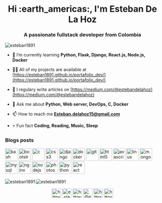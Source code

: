 <h1 align="center">Hi :earth_americas:, I'm Esteban De La Hoz</h1>
<h3 align="center">A passionate fullstack developer from Colombia</h3>

<p align="left"> <img src="https://komarev.com/ghpvc/?username=esteban1891" alt="esteban1891" /> </p>

- 🌱 I’m currently learning **Python, Flask, Django, React.js, Node.js, Docker**

- 👨‍💻 All of my projects are available at [https://esteban1891.github.io/portafolio_dev/](https://esteban1891.github.io/portafolio_dev/)

- 📝 I regulary write articles on [https://medium.com/@estebandelahoz](https://medium.com/@estebandelahoz)

- 💬 Ask me about **Python, Web server, DevOps, C, Docker**

- 📫 How to reach me **Esteban.delahoz15@gmail.com**

- ⚡ Fun fact **Coding, Reading, Music, Sleep**

### Blogs posts
<!-- BLOG-POST-LIST:START -->
<!-- BLOG-POST-LIST:END -->



<p align="left"><img src="https://www.vectorlogo.zone/logos/gnu_bash/gnu_bash-icon.svg" alt="bash" width="40" height="40"/> <img src="https://devicons.github.io/devicon/devicon.git/icons/bootstrap/bootstrap-plain.svg" alt="bootstrap" width="40" height="40"/> <img src="https://devicons.github.io/devicon/devicon.git/icons/c/c-original.svg" alt="c" width="40" height="40"/> <img src="https://devicons.github.io/devicon/devicon.git/icons/css3/css3-original-wordmark.svg" alt="css3" width="40" height="40"/> <img src="https://devicons.github.io/devicon/devicon.git/icons/django/django-original.svg" alt="django" width="40" height="40"/> <img src="https://devicons.github.io/devicon/devicon.git/icons/docker/docker-original-wordmark.svg" alt="docker" width="40" height="40"/> <img src="https://www.vectorlogo.zone/logos/git-scm/git-scm-icon.svg" alt="git" width="40" height="40"/> <img src="https://devicons.github.io/devicon/devicon.git/icons/html5/html5-original-wordmark.svg" alt="html5" width="40" height="40"/> <img src="https://devicons.github.io/devicon/devicon.git/icons/javascript/javascript-original.svg" alt="javascript" width="40" height="40"/> <img src="https://devicons.github.io/devicon/devicon.git/icons/linux/linux-original.svg" alt="linux" width="40" height="40"/> <img src="https://devicons.github.io/devicon/devicon.git/icons/mongodb/mongodb-original-wordmark.svg" alt="mongodb" width="40" height="40"/> <img src="https://devicons.github.io/devicon/devicon.git/icons/mysql/mysql-original-wordmark.svg" alt="mysql" width="40" height="40"/> <img src="https://devicons.github.io/devicon/devicon.git/icons/nginx/nginx-original.svg" alt="nginx" width="40" height="40"/> <img src="https://devicons.github.io/devicon/devicon.git/icons/nodejs/nodejs-original-wordmark.svg" alt="nodejs" width="40" height="40"/> <img src="https://devicons.github.io/devicon/devicon.git/icons/photoshop/photoshop-plain.svg" alt="photoshop" width="40" height="40"/> <img src="https://devicons.github.io/devicon/devicon.git/icons/python/python-original.svg" alt="python" width="40" height="40"/> <img src="https://devicons.github.io/devicon/devicon.git/icons/react/react-original-wordmark.svg" alt="react" width="40" height="40"/></p><img align="left" src="https://github-readme-stats.vercel.app/api/top-langs/?username=esteban1891&layout=compact&hide=html" alt="esteban1891" />
<img align="center" src="https://github-readme-stats.vercel.app/api?username=esteban1891&show_icons=true" alt="esteban1891" />

<p align="center">
<a href="https://dev.to/https://dev.to/esteban1891" target="blank"><img align="center" src="https://cdn.jsdelivr.net/npm/simple-icons@3.0.1/icons/dev-dot-to.svg" alt="https://dev.to/esteban1891" height="30" width="30" /></a>
<a href="https://twitter.com/https://twitter.com/Esteban18911" target="blank"><img align="center" src="https://cdn.jsdelivr.net/npm/simple-icons@3.0.1/icons/twitter.svg" alt="esteban18911" height="30" width="30" /></a>
<a href="https://stackoverflow.com/users/https://stackoverflow.com/users/13212605/esteban" target="blank"><img align="center" src="https://cdn.jsdelivr.net/npm/simple-icons@3.0.1/icons/stackoverflow.svg" alt="https://stackoverflow.com/users/13212605/esteban" height="30" width="30" /></a>
<a href="https://medium.com/@estebandelahoz" target="blank"><img align="center" src="https://cdn.jsdelivr.net/npm/simple-icons@3.0.1/icons/medium.svg" alt="@estebandelahoz" height="30" width="30" /></a>
<a href="https://www.youtube.com/c/https://www.youtube.com/channel/ucpwffrwsjnf6qegbv-liqww?view_as=subscriber" target="blank"><img align="center" src="https://cdn.jsdelivr.net/npm/simple-icons@3.0.1/icons/youtube.svg" alt="https://www.youtube.com/channel/ucpwffrwsjnf6qegbv-liqww?view_as=subscriber" height="30" width="30" /></a>
<a href="https://linkedin.com/in/https://www.linkedin.com/in/esteban-de-la-hoz-romero-b6270017b/" target="blank"><img align="center" src="https://cdn.jsdelivr.net/npm/simple-icons@3.0.1/icons/linkedin.svg" alt="https://www.linkedin.com/in/esteban-de-la-hoz-romero-b6270017b/" height="30" width="30" /></a>
</p>
